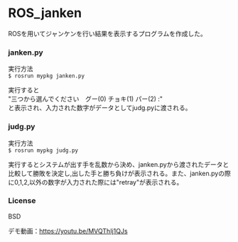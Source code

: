 # ROS_janken
ROSを用いてジャンケンを行い結果を表示するプログラムを作成した。

### janken.py

実行方法  
```$ rosrun mypkg janken.py```

実行すると  
"三つから選んでください　グー(0) チョキ(1) パー(2) :"  
と表示され、入力された数字がデータとしてjudg.pyに渡される。

### judg.py

実行方法  
```$ rosrun mypkg judg.py```

実行するとシステムが出す手を乱数から決め、janken.pyから渡されたデータと比較して勝敗を決定し,出した手と勝ち負けが表示される。また、janken.pyの際に0,1,2,以外の数字が入力された際には"retray"が表示される。

### License  
BSD

デモ動画：https://youtu.be/MVQThIj1QJs
